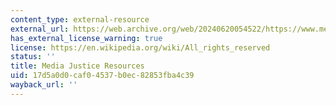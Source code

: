 ```yaml
---
content_type: external-resource
external_url: https://web.archive.org/web/20240620054522/https://www.mediajusticehistoryproject.org/archives/151
has_external_license_warning: true
license: https://en.wikipedia.org/wiki/All_rights_reserved
status: ''
title: Media Justice Resources
uid: 17d5a0d0-caf0-4537-b0ec-82853fba4c39
wayback_url: ''
---
```

